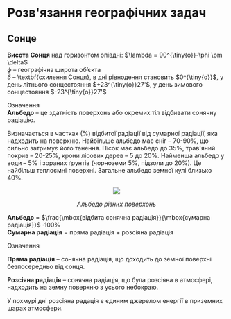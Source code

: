 # Розв'язання географiчних задач

## Сонце
<b>Висота Сонця</b> над горизонтом опівдні: $\lambda = 90^{\tiny{o}}-\phi \pm \delta$<br>
$\phi$ – географічна широта об’єкта<br>
$\delta$ – \textbf{схилення Сонця}, в дні рівнодення становить $0^{\tiny{o}}$, у день літнього сонцестояння $+23^{\tiny{o}}27'$, у день зимового сонцестояння $-23^{\tiny{o}}27'$
	
<div class="space">
<div class="eoz-wrap">
<span class="eoz">Означення</span>
<div class="eoz-text">
<b>Альбедо</b> – це здатність поверхонь або окремих тіл відбивати сонячну радіацію.
</div>
</div>

Визначається в частках (%) відбитої радіації від сумарної радіації, яка надходить на поверхню. Найбільше альбедо має сніг – 70-90%, що сильно затримує його танення. Пісок має альбедо до 35%, трав'яний покрив – 20-25%, крони лісових дерев – 5 до 20%. Найменша альбедо у води – 5% і зораних ґрунтів (чорноземи 5%, підзоли до 20%). Це найбільш теплоємні поверхні. Загальне альбедо земної кулі близько 40%.
	
<div align="center">
<img src="1">
<p><i>Альбедо різних поверхонь</i></p>
</div>


<b>Альбедо</b> = $\frac{\mbox{відбита сонячна радіація}}{\mbox{сумарна радіація}}$ $\cdot$100%<br>
<b>Сумарна радiацiя</b> = пряма радiацiя $+$ розсiяна радiацiя


<div class="space">
<div class="eoz-wrap">
<span class="eoz">Означення</span>
<div class="eoz-text">
<p><b>Пряма радіація</b> – сонячна радіація, що доходить до земної поверхні безпосередньо від сонця.</p>
<b>Розсіяна радіація</b> – сонячна радіація, що була розсіяна в атмосфері, надходить на земну поверхню з усього небокраю.
</div>
</div>

У похмурі дні розсіяна радація є єдиним джерелом енергії в приземних шарах атмосфери.
